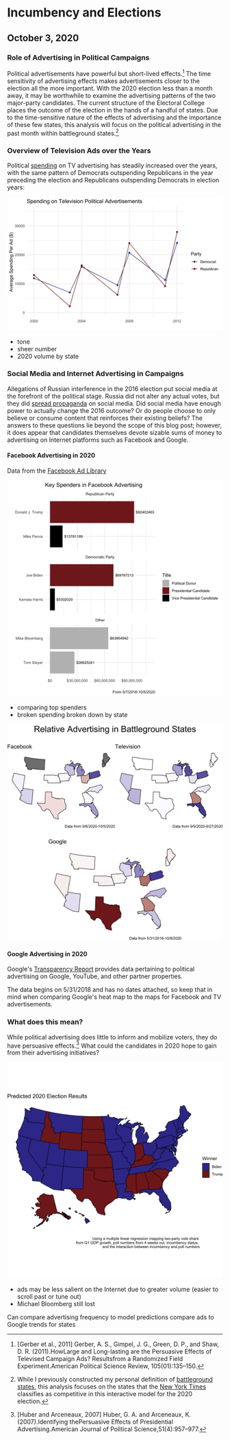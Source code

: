# Incumbency and Elections
## October 3, 2020


### Role of Advertising in Political Campaigns

Political advertisements have powerful but short-lived effects.[^gerber] The time sensitivity of advertising effects makes advertisements closer to the election all the more important. With the 2020 election less than a month away, it may be worthwhile to examine the advertising patterns of the two major-party candidates. The current structure of the Electoral College places the outcome of the election in the hands of a handful of states. Due to the time-sensitive nature of the effects of advertising and the importance of these few states, this analysis will focus on the political advertising in the past month within battleground states.[^battleground]


### Overview of Television Ads over the Years

Political [spending](https://mediaproject.wesleyan.edu/dataaccess/) on TV advertising has steadily increased over the years, with the same pattern of Democrats outspending Republicans in the year preceding the election and Republicans outspending Democrats in election years:

![Figure 1](../figures/ads/tv_avg_spend.jpg)


- tone
- sheer number
- 2020 volume by state

### Social Media and Internet Advertising in Campaigns

Allegations of Russian interference in the 2016 election put social media at the forefront of the political stage. Russia did not alter any actual votes, but they did [spread propaganda](https://time.com/5565991/russia-influence-2016-election/) on social media. Did social media have enough power to actually change the 2016 outcome? Or do people choose to only believe or consume content that reinforces their existing beliefs? The answers to these questions lie beyond the scope of this blog post; however, it does appear that candidates themselves devote sizable sums of money to advertising on Internet platforms such as Facebook and Google.

#### Facebook Advertising in 2020

Data from the [Facebook Ad Library](https://www.facebook.com/ads/library/?active_status=all&ad_type=political_and_issue_ads&country=US)

![Figure 2](../figures/ads/top_fb_spenders.jpg)
- comparing top spenders
- broken spending broken down by state

![Figure 3](../figures/ads/ad_maps.jpg)

#### Google Advertising in 2020

Google's [Transparency Report](https://transparencyreport.google.com/political-ads/region/US) provides data pertaining to political advertising on Google, YouTube, and other partner properties.

The data begins on 5/31/2018 and has no dates attached, so keep that in mind when comparing Google's heat map to the maps for Facebook and TV advertisements.

### What does this mean?

While political advertising does little to inform and mobilize voters, they do have persuasive effects.[^huber] What could the candidates in 2020 hope to gain from their advertising initiatives?

![Figure 4](../figures/ads/prediction_map.jpg)

- ads may be less salient on the Internet due to greater volume (easier to scroll past or tune out)
- Michael Bloomberg still lost

Can compare advertising frequency to model predictions
compare ads to Google trends for states

[^gerber]: [Gerber et al., 2011] Gerber, A. S., Gimpel, J. G., Green, D. P., and Shaw, D. R. (2011).HowLarge and Long-lasting are the Persuasive Effects of Televised Campaign Ads? Resultsfrom a Randomized Field Experiment.American Political Science Review, 105(01):135–150.

[^battleground]: While I previously constructed my personal definition of [battleground states](../posts/intro.md), this analysis focuses on the states that the [New York Times](https://www.nytimes.com/interactive/2020/us/elections/election-states-biden-trump.html) classifies as competitive in this interactive model for the 2020 election.

[^huber]: [Huber and Arceneaux, 2007] Huber, G. A. and Arceneaux, K. (2007).Identifying thePersuasive Effects of Presidential Advertising.American Journal of Political Science,51(4):957–977.
